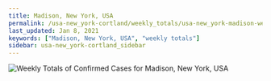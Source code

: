 ```yaml
---
title: Madison, New York, USA
permalink: /usa-new_york-cortland/weekly_totals/usa-new_york-madison-weekly_totals.html
last_updated: Jan 8, 2021
keywords: ["Madison, New York, USA", "weekly totals"]
sidebar: usa-new_york-cortland_sidebar
---
```


![Weekly Totals of Confirmed Cases for Madison, New York, USA](/covid_tracker/images/graphs/usa-new_york-madison-weekly_totals_graph.png)
